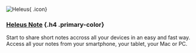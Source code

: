 ![Heleus](/note/icon.png){ .icon}

### [Heleus Note](/note) {.h4 .primary-color}
Start to share short notes accross all your devices in an easy and fast way.
Access all your notes from your smartphone, your tablet, your Mac or PC.